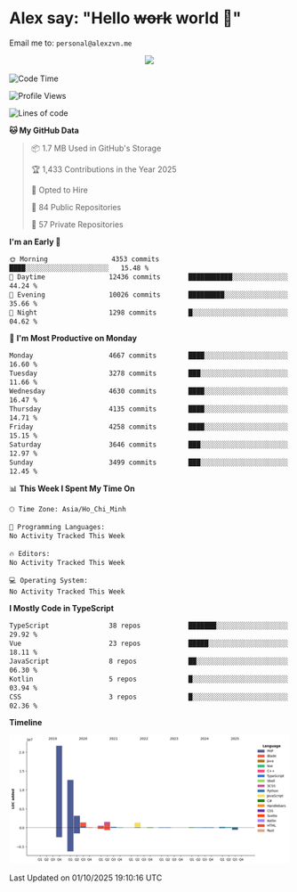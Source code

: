 # Alex say: "Hello ~~work~~ world 🐾"
Email me to: `personal@alexzvn.me`


<p align=center>
  <a href="https://skillicons.dev">
    <img src="https://skillicons.dev/icons?i=ts,js,php,nodejs,bun,vue,nuxt,react,svelte,tauri,laravel,rust,mongodb,docker,electron,redis,rabbitmq,tailwind,git,cloudflare,elysia,mysql,nginx,rollupjs,sentry,ubuntu,yarn,html,css,vite" />
  </a>
</p>

<!--START_SECTION:waka-->
![Code Time](http://img.shields.io/badge/Code%20Time-1%2C066%20hrs%2055%20mins-blue)

![Profile Views](http://img.shields.io/badge/Profile%20Views-2-blue)

![Lines of code](https://img.shields.io/badge/From%20Hello%20World%20I%27ve%20Written-43.6%20million%20lines%20of%20code-blue)

**🐱 My GitHub Data** 

> 📦 1.7 MB Used in GitHub's Storage 
 > 
> 🏆 1,433 Contributions in the Year 2025
 > 
> 💼 Opted to Hire
 > 
> 📜 84 Public Repositories 
 > 
> 🔑 57 Private Repositories 
 > 
**I'm an Early 🐤** 

```text
🌞 Morning                4353 commits        ████░░░░░░░░░░░░░░░░░░░░░   15.48 % 
🌆 Daytime                12436 commits       ███████████░░░░░░░░░░░░░░   44.24 % 
🌃 Evening                10026 commits       █████████░░░░░░░░░░░░░░░░   35.66 % 
🌙 Night                  1298 commits        █░░░░░░░░░░░░░░░░░░░░░░░░   04.62 % 
```
📅 **I'm Most Productive on Monday** 

```text
Monday                   4667 commits        ████░░░░░░░░░░░░░░░░░░░░░   16.60 % 
Tuesday                  3278 commits        ███░░░░░░░░░░░░░░░░░░░░░░   11.66 % 
Wednesday                4630 commits        ████░░░░░░░░░░░░░░░░░░░░░   16.47 % 
Thursday                 4135 commits        ████░░░░░░░░░░░░░░░░░░░░░   14.71 % 
Friday                   4258 commits        ████░░░░░░░░░░░░░░░░░░░░░   15.15 % 
Saturday                 3646 commits        ███░░░░░░░░░░░░░░░░░░░░░░   12.97 % 
Sunday                   3499 commits        ███░░░░░░░░░░░░░░░░░░░░░░   12.45 % 
```


📊 **This Week I Spent My Time On** 

```text
🕑︎ Time Zone: Asia/Ho_Chi_Minh

💬 Programming Languages: 
No Activity Tracked This Week

🔥 Editors: 
No Activity Tracked This Week

💻 Operating System: 
No Activity Tracked This Week
```

**I Mostly Code in TypeScript** 

```text
TypeScript               38 repos            ███████░░░░░░░░░░░░░░░░░░   29.92 % 
Vue                      23 repos            █████░░░░░░░░░░░░░░░░░░░░   18.11 % 
JavaScript               8 repos             ██░░░░░░░░░░░░░░░░░░░░░░░   06.30 % 
Kotlin                   5 repos             █░░░░░░░░░░░░░░░░░░░░░░░░   03.94 % 
CSS                      3 repos             █░░░░░░░░░░░░░░░░░░░░░░░░   02.36 % 
```



**Timeline**

![Lines of Code chart](https://raw.githubusercontent.com/alexzvn/alexzvn/main/assets/bar_graph.png)


 Last Updated on 01/10/2025 19:10:16 UTC
<!--END_SECTION:waka-->

